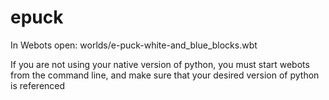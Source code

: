 epuck
=====

In Webots open: worlds/e-puck-white-and_blue_blocks.wbt

If you are not using your native version of python, you must start webots from the command line, and make sure that your desired version of python is referenced